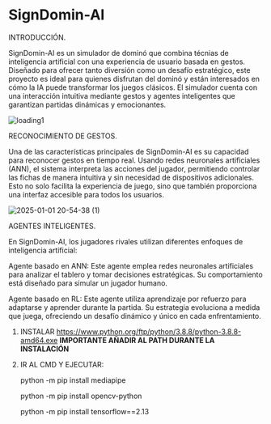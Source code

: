# SignDomin-AI
INTRODUCCIÓN.

SignDomin-AI es un simulador de dominó que combina técnias de inteligencia artificial con una experiencia de usuario basada en gestos. Diseñado para ofrecer tanto diversión como un desafío estratégico, este proyecto es ideal para quienes disfrutan del dominó y están interesados en cómo la IA puede transformar los juegos clásicos. El simulador cuenta con una interacción intuitiva mediante gestos y agentes inteligentes que garantizan partidas dinámicas y emocionantes.

![loading1](https://github.com/user-attachments/assets/84a15e3a-1cc4-433f-9bd4-43c47edbd77a)

RECONOCIMIENTO DE GESTOS.

Una de las características principales de SignDomin-AI es su capacidad para reconocer gestos en tiempo real. Usando redes neuronales artificiales (ANN), el sistema interpreta las acciones del jugador, permitiendo controlar las fichas de manera intuitiva y sin necesidad de dispositivos adicionales. Esto no solo facilita la experiencia de juego, sino que también proporciona una interfaz accesible para todos los usuarios.

![2025-01-01 20-54-38 (1)](https://github.com/user-attachments/assets/e5b21645-ec63-4420-ae3b-a3fefd154377)

AGENTES INTELIGENTES.

En SignDomin-AI, los jugadores rivales utilizan diferentes enfoques de inteligencia artificial:

Agente basado en ANN: Este agente emplea redes neuronales artificiales para analizar el tablero y tomar decisiones estratégicas. Su comportamiento está diseñado para simular un jugador humano.

Agente basado en RL: Este agente utiliza aprendizaje por refuerzo para adaptarse y aprender durante la partida. Su estrategia evoluciona a medida que juega, ofreciendo un desafío dinámico y único en cada enfrentamiento.



1. INSTALAR https://www.python.org/ftp/python/3.8.8/python-3.8.8-amd64.exe
   **IMPORTANTE AÑADIR AL PATH DURANTE LA INSTALACIÓN**
2. IR AL CMD Y EJECUTAR:
   
   python -m pip install mediapipe
   
   python -m pip install opencv-python
   
   python -m pip install tensorflow==2.13
